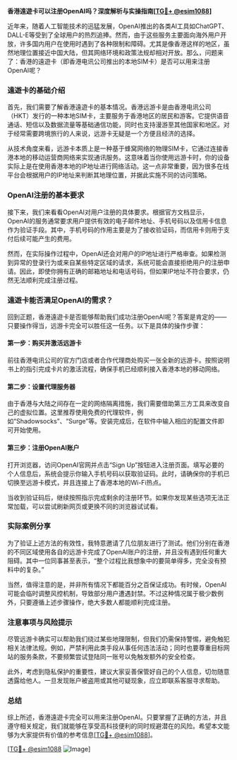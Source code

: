 **香港遠遊卡可以注册OpenAI吗？深度解析与实操指南[[TG💪+ @esim1088](https://t.me/s/esim1088)]**

近年来，随着人工智能技术的迅猛发展，OpenAI推出的各类AI工具如ChatGPT、DALL-E等受到了全球用户的热烈追捧。然而，由于这些服务主要面向海外用户开放，许多国内用户在使用时遇到了各种限制和障碍。尤其是像香港这样的地区，虽然地理位置接近中国大陆，但其网络环境和政策法规却相对开放。那么，问题来了：香港的遠遊卡（即香港电讯公司推出的本地SIM卡）是否可以用来注册OpenAI呢？

### 遠遊卡的基础介绍

首先，我们需要了解香港遠遊卡的基本情况。香港远游卡是由香港电讯公司（HKT）发行的一种本地SIM卡，主要服务于香港地区的居民和游客。它提供语音通话、短信以及数据流量等基础通信功能，同时也支持漫游至其他国家和地区。对于经常需要跨境旅行的人来说，远游卡无疑是一个方便且经济的选择。

从技术角度来看，远游卡本质上是一种基于蜂窝网络的物理SIM卡，它通过连接香港本地的移动运营商网络来实现通讯服务。这意味着当你使用远游卡时，你的设备实际上是在使用香港本地的IP地址进行网络活动。这一点非常重要，因为很多在线平台会根据用户的IP地址来判断其地理位置，并据此实施不同的访问策略。

### OpenAI注册的基本要求

接下来，我们来看看OpenAI对用户注册的具体要求。根据官方文档显示，OpenAI的服务通常要求用户提供有效的电子邮件地址、手机号码以及信用卡信息作为验证手段。其中，手机号码的作用主要是为了接收验证码，而信用卡则用于支付后续可能产生的费用。

然而，在实际操作过程中，OpenAI还会对用户的IP地址进行严格审查。如果检测到异常的登录行为或来自某些特定区域的请求，系统可能会直接拒绝用户的注册申请。因此，即使你拥有正确的邮箱地址和电话号码，但如果IP地址不符合要求，仍然无法顺利完成注册过程。

### 遠遊卡能否满足OpenAI的需求？

回到正题，香港遠遊卡是否能够帮助我们成功注册OpenAI呢？答案是肯定的——只要操作得当，远游卡完全可以胜任这一任务。以下是具体的操作步骤：

#### 第一步：购买并激活远游卡
前往香港电讯公司的官方门店或者合作代理商处购买一张全新的远游卡。按照说明书上的指引完成卡片的激活流程，确保手机已经顺利接入香港本地的移动网络。

#### 第二步：设置代理服务器
由于香港与大陆之间存在一定的网络隔离措施，我们需要借助第三方工具来改变自己的虚拟位置。这里推荐使用免费的代理软件，例如“Shadowsocks”、“Surge”等。安装完成后，在软件中输入相应的配置文件即可开始使用。

#### 第三步：注册OpenAI账户
打开浏览器，访问OpenAI官网并点击“Sign Up”按钮进入注册页面。填写必要的个人信息后，系统会提示你输入手机号码以获取验证码。此时，请确保你的手机已切换至远游卡模式，并且连接上了香港本地的Wi-Fi热点。

当收到验证码后，继续按照指示完成剩余的注册环节。如果你发现某些选项无法正常加载，可以尝试刷新网页或更换不同的浏览器试试看。

### 实际案例分享

为了验证上述方法的有效性，我特意邀请了几位朋友进行了测试。他们分别在香港的不同区域使用各自的远游卡完成了OpenAI账户的注册，并且没有遇到任何重大阻碍。其中一位同事甚至表示，“整个过程比我想象中的要简单得多，完全没有预料中的复杂。”

当然，值得注意的是，并非所有情况下都能百分之百保证成功。有时候，OpenAI可能会临时调整风控机制，导致部分用户遭遇封禁。不过这种情况属于极少数例外，只要遵循上述步骤操作，绝大多数人都能顺利完成注册。

### 注意事项与风险提示

尽管远游卡确实可以帮助我们绕过某些地理限制，但我们仍需保持警惕，避免触犯相关法律法规。例如，严禁利用此类手段从事任何违法活动；同时也要尊重目标网站的服务条款，不要频繁尝试登陆同一账号以免触发额外的安全检查。

此外，考虑到隐私保护的重要性，建议大家妥善保管好自己的个人信息，切勿随意透露给他人。一旦发现账户被盗用或其他可疑现象，应立即联系客服寻求帮助。

### 总结

综上所述，香港遠遊卡完全可以用来注册OpenAI。只要掌握了正确的方法，并且遵守相关规定，我们就能够在享受高科技便利的同时规避潜在的风险。希望本文能够为大家提供有价值的参考信息[[TG💪+ @esim1088](https://t.me/s/esim1088)]。

[[TG💪+ @esim1088](https://t.me/s/esim1088) ![Image](https://i.postimg.cc/4NQfJmqS/Snipaste-2025-05-13-00-14-12.png)]